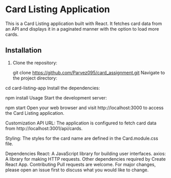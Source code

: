 
# Card Listing Application

This is a Card Listing application built with React. It fetches card data from an API and displays it in a paginated manner with the option to load more cards.

## Installation

1. Clone the repository:

   git clone https://github.com/Parvez095/card_assignment.git
Navigate to the project directory:

cd card-listing-app
Install the dependencies:


npm install
Usage
Start the development server:


npm start
Open your web browser and visit http://localhost:3000 to access the Card Listing application.


Customization
API URL: The application is configured to fetch card data from http://localhost:3001/api/cards. 

Styling: The styles for the card name are defined in the Card.module.css file. 

Dependencies
React: A JavaScript library for building user interfaces.
axios: A library for making HTTP requests.
Other dependencies required by Create React App.
Contributing
Pull requests are welcome. For major changes, please open an issue first to discuss what you would like to change.
